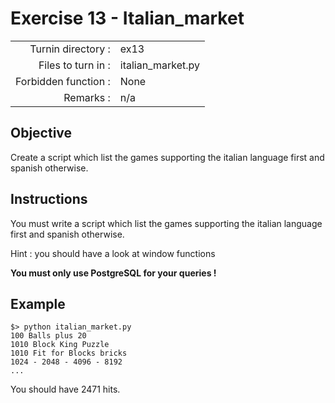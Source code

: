 # Exercise 13 - Italian_market

|                         |                    |
| -----------------------:| ------------------ |
|   Turnin directory :    |  ex13              |
|   Files to turn in :    |  italian_market.py |
|   Forbidden function :  |  None              |
|   Remarks :             |  n/a               |

## Objective

Create a script which list the games supporting the italian language first and spanish otherwise. 

## Instructions

You must write a script which list the games supporting the italian language first and spanish otherwise.

Hint : you should have a look at window functions

**You must only use PostgreSQL for your queries !**

## Example

```
$> python italian_market.py
100 Balls plus 20
1010 Block King Puzzle
1010 Fit for Blocks bricks
1024 - 2048 - 4096 - 8192
...
```

You should have 2471 hits.